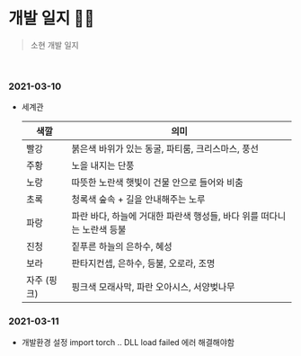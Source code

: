 # 개발 일지 🐱‍👓

> 소현 개발 일지 

<br>

### 2021-03-10

- 세계관

  | 색깔        | 의미                                                         |
  | ----------- | ------------------------------------------------------------ |
  | 빨강        | 붉은색 바위가 있는 동굴, 파티룸, 크리스마스, 풍선 |
  | 주황        | 노을 내지는 단풍 |
  | 노랑        | 따뜻한 노란색 햇빛이 건물 안으로 들어와 비춤 |
  | 초록        | 청록색 숲속 + 길을 안내해주는 노루           |
  | 파랑        | 파란 바다, 하늘에 거대한 파란색 행성들, 바다 위를 떠다니는 노란색 등불 |
  | 진청        | 짙푸른 하늘의 은하수, 혜성                                  |
  | 보라        | 판타지컨셉, 은하수, 등불, 오로라, 조명                           |
  | 자주 (핑크) | 핑크색 모래사막, 파란 오아시스, 서양벚나무                                                             |

### 2021-03-11
- 개발환경 설정
import torch .. DLL load failed 에러 해결해야함
